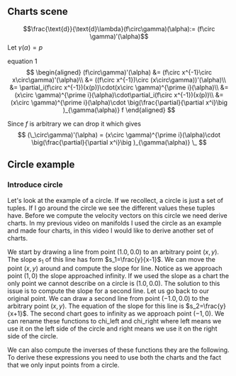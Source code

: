 ## Charts scene

$$\frac{\text{d}}{\text{d}\lambda}(f\circ\gamma)(\alpha):= (f\circ \gamma)'(\alpha)$$
Let $\gamma(\alpha)=p$ 

equation 1
$$
\begin{aligned}
(f\circ\gamma)'(\alpha) &= (f\circ x^{-1}\circ x\circ\gamma)'(\alpha)\\
&= ((f\circ x^{-1})\circ (x\circ\gamma))'(\alpha)\\
&= \partial_i(f\circ x^{-1})(x(p))\cdot(x\circ \gamma)^{\prime i}(\alpha)\\
&=(x\circ \gamma)^{\prime i}(\alpha)\cdot\partial_i(f\circ x^{-1})(x(p))\\
&=(x\circ \gamma)^{\prime i}(\alpha)\cdot \big(\frac{\partial}{\partial x^i}\big )_{\gamma(\alpha)} f
\end{aligned}
$$

Since $f$ is arbitrary we can drop it which gives
$$
(\_\circ\gamma)'(\alpha) = (x\circ \gamma)^{\prime i}(\alpha)\cdot \big(\frac{\partial}{\partial x^i}\big )_{\gamma(\alpha)} \_
$$

## Circle example
### Introduce circle
Let's look at the example of a circle. If we recollect, a circle is just a set of tuples. If I go around the circle we see the different values these tuples have. Before we compute the velocity vectors on this circle we need derive charts. In my previous video on manifolds I used the circle as an example and made four charts, in this video I would like to derive another set of charts.

We start by drawing a line from point $(1.0,0.0)$ to an arbitrary point $(x,y)$. The slope $s_1$ of this line has form $s_1=\frac{y}{x-1}$. We can move the point $(x,y)$ around and compute the slope for line. Notice as we approach point $(1,0)$ the slope approached infinity. If we used the slope as a chart the only point we cannot describe on a circle is $(1.0,0.0)$. The solution to this issue is to compute the slope for a second line. Let us go back to our original point. We can draw a second line from point $(-1.0,0.0)$ to the arbitrary point $(x,y)$. The equation of the slope for this line is $s_2=\frac{y}{x+1}$.  The second chart goes to infinity as we approach point $(-1,0)$. We can rename these functions to chi_left and chi_right where left means we use it on the left side of the circle and right means we use it on the right side of the circle.

We can also compute the inverses of these functions they are the following. To derive these expressions you need to use both the charts and the fact that we only input points from a circle.


